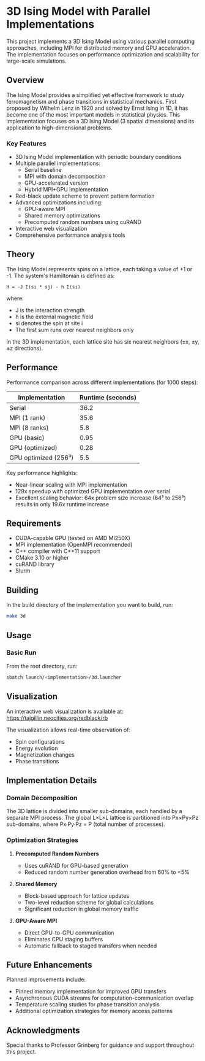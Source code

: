 # 3D Ising Model with Parallel Implementations

This project implements a 3D Ising Model using various parallel computing approaches, including MPI for distributed memory and GPU acceleration. The implementation focuses on performance optimization and scalability for large-scale simulations.

## Overview

The Ising Model provides a simplified yet effective framework to study ferromagnetism and phase transitions in statistical mechanics. First proposed by Wilhelm Lenz in 1920 and solved by Ernst Ising in 1D, it has become one of the most important models in statistical physics. This implementation focuses on a 3D Ising Model (3 spatial dimensions) and its application to high-dimensional problems.

### Key Features

- 3D Ising Model implementation with periodic boundary conditions
- Multiple parallel implementations:
  - Serial baseline
  - MPI with domain decomposition
  - GPU-accelerated version
  - Hybrid MPI+GPU implementation
- Red-black update scheme to prevent pattern formation
- Advanced optimizations including:
  - GPU-aware MPI
  - Shared memory optimizations
  - Precomputed random numbers using cuRAND
- Interactive web visualization
- Comprehensive performance analysis tools

## Theory

The Ising Model represents spins on a lattice, each taking a value of +1 or -1. The system's Hamiltonian is defined as:

```
H = -J Σ(si * sj) - h Σ(si)
```

where:
- J is the interaction strength
- h is the external magnetic field
- si denotes the spin at site i
- The first sum runs over nearest neighbors only

In the 3D implementation, each lattice site has six nearest neighbors (±x, ±y, ±z directions).

## Performance

Performance comparison across different implementations (for 1000 steps):

| Implementation | Runtime (seconds) |
|----------------|------------------|
| Serial | 36.2 |
| MPI (1 rank) | 35.6 |
| MPI (8 ranks) | 5.8 |
| GPU (basic) | 0.95 |
| GPU (optimized) | 0.28 |
| GPU optimized (256³) | 5.5 |

Key performance highlights:
- Near-linear scaling with MPI implementation
- 129x speedup with optimized GPU implementation over serial
- Excellent scaling behavior: 64x problem size increase (64³ to 256³) results in only 19.6x runtime increase

## Requirements

- CUDA-capable GPU (tested on AMD MI250X)
- MPI implementation (OpenMPI recommended)
- C++ compiler with C++11 support
- CMake 3.10 or higher
- cuRAND library
- Slurm

## Building

In the build directory of the implementation you want to build, run:
```bash
make 3d
```

## Usage

### Basic Run

From the root directory, run:
```bash
sbatch launch/<implementation>/3d.launcher
```

## Visualization

An interactive web visualization is available at: https://tajgillin.neocities.org/redblack/rb

The visualization allows real-time observation of:
- Spin configurations
- Energy evolution
- Magnetization changes
- Phase transitions

## Implementation Details

### Domain Decomposition

The 3D lattice is divided into smaller sub-domains, each handled by a separate MPI process. The global L×L×L lattice is partitioned into Px×Py×Pz sub-domains, where Px·Py·Pz = P (total number of processes).

### Optimization Strategies

1. **Precomputed Random Numbers**
   - Uses cuRAND for GPU-based generation
   - Reduced random number generation overhead from 60% to <5%

2. **Shared Memory**
   - Block-based approach for lattice updates
   - Two-level reduction scheme for global calculations
   - Significant reduction in global memory traffic

3. **GPU-Aware MPI**
   - Direct GPU-to-GPU communication
   - Eliminates CPU staging buffers
   - Automatic fallback to staged transfers when needed

## Future Enhancements

Planned improvements include:
- Pinned memory implementation for improved GPU transfers
- Asynchronous CUDA streams for computation-communication overlap
- Temperature scaling studies for phase transition analysis
- Additional optimization strategies for memory access patterns

## Acknowledgments

Special thanks to Professor Grinberg for guidance and support throughout this project.

```
